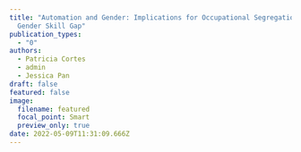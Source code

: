 ```yaml
---
title: "Automation and Gender: Implications for Occupational Segregation and the
  Gender Skill Gap"
publication_types:
  - "0"
authors:
  - Patricia Cortes
  - admin
  - Jessica Pan
draft: false
featured: false
image:
  filename: featured
  focal_point: Smart
  preview_only: true
date: 2022-05-09T11:31:09.666Z
---
```

